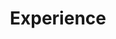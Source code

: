 ---
# Experience widget.
widget: experience  # See https://sourcethemes.com/academic/docs/page-builder/
headless: true  # This file represents a page section.
active: true  # Activate this widget? true/false
weight: 40  # Order that this section will appear.

title: Experience
subtitle: 

# Date format for experience
#   Refer to https://sourcethemes.com/academic/docs/customization/#date-format
date_format: Jan 2006

# Experiences.
#   Add/remove as many `[[experience]]` blocks below as you like.
#   Required fields are `title`, `company`, and `date_start`.
#   Leave `date_end` empty if it's your current employer.
#   Begin/end multi-line descriptions with 3 quotes `"""`.

design:
  columns: '1'
  
experience:
  - title: Ph.D. Research (Machine Learning; Natural Language Processing; Computer Vision)
    company: Purdue University, under advisory of Dr. David Inouye
    company_url: 'https://www.davidinouye.com'
    company_logo: purdue
    location: West Lafayette, Indiana
    date_start: '2019-08-17'
    date_end: ''
    description: |2-
      - • Creating a causally-grounded generative AI model that generates counterfactual examples that answer the question "What would this look like if X had happened instead of Y" (e.g., what would my chest x-ray look like if I had gone to Hospital B instead of Hospital A) [[Preprint Publication](https://arxiv.org/abs/2306.11281)]
      - Derived methods for interpretable optimal transport for the purposes of explaining distribution shifts to a human operator which can be used for system monitoring or knowledge discovery. [[ICML Publication](https://arxiv.org/abs/2210.10275)] [[code](https://github.com/inouye-lab/explaining-distribution-shifts)].
      - Constructed a new large-scale CV dataset based on human matches of StarCraft II that exhibits complex and shifting multi-agent behaviors yielding 1.8 million images with multiple data representations such as ones that can be used as a drop-in replacement for CIFAR10 and MNIST. [[CVPR Publication](https://openaccess.thecvf.com/content/CVPR2023/papers/Kulinski_StarCraftImage_A_Dataset_for_Prototyping_Spatial_Reasoning_Methods_for_Multi-Agent_CVPR_2023_paper.pdf)] [[code](https://starcraftdata.davidinouye.com/)]
      - Created a lightweight machine learning algorithm that uses deep density models to detect shifts in distributions as well as determine which feature(s) are causing the shift, allowing for online monitoring with little additional overhead. [[NeurIPS publication](https://proceedings.neurips.cc/paper/2020/file/e2d52448d36918c575fa79d88647ba66-Paper.pdf)] [[code](https://github.com/inouye-lab/feature-shift)].

  - title: Researcher Intern (Deep Learning; ML Ops)
    company: Microsoft Research
    company_url: 'https://www.microsoft.com/en-us/research/research-area/artificial-intelligence/?'
    company_logo: microsoft
    location: Seattle, WA
    date_start: '2023-05-31'
    date_end: '2023-08-31'
    description: |2-
      - Created a forecasting model that can predict the future performance of large machine learning models (e.g., foundation models) that are deployed on high dimensional streaming data - i.e. predicting model failure before it happens.
      - Developed a compute-efficient retraining/finetuning algorithm that can mitigate ML performance degradation on complex realistic distribution shifts such as combinations of covariate drift and concept drift.
      - This work has been patented and is being integrated into the Azure Machine Learning monitoring toolbox.

  - title: Data Scientist Intern (Natural Language Processing; Search)
    company: Microsoft
    company_url: 'https://www.microsoft.com/en-us/research/group/msai/'
    company_logo: microsoft
    location: Seattle, WA
    date_start: '2022-05-31'
    date_end: '2022-08-31'
    description: |2-
        This work with Microsoft365 Research studied using generative language models (e.g., LLMs) to improve enterprise search results in Microsoft Apps by adding related search terms to the user's search query.  
        - We used Natural Language Processing (NLP) models (e.g., GPTx) to generate related search terms for a given query and designed an additional NLP model to evaluate the relevance of the generative additions -- which has been integrated into the Microsoft Office Query Understanding pipeline and greatly improved the query alternations.
        - Identified and explored bridging the gap between web search methods (e.g., Google search or Bing search) and enterprise search methods (e.g., Outlook search or Teams search).

  - title: ML Scientist (Computer Vision)
    company: AbbVie
    company_url: https://www.abbvie.com/our-science.html
    company_logo: abbvie
    location: San Fransisco, CA
    date_start: '2021-10-01'
    date_end: '2022-05-31'
    description: |2-
        - Led the design and development of a novel computer vision model for processing large-scale histopathological images for the purpose of cancer detection and downstream diagnosis.
        - Developed robust high-performance pipeline for continuous analysis of whole slide images for deployment to consumers.
        - Assisted in building a consumer-facing ML deployment platform with a custom viewer+annotator web-app for displaying mappings and meta-statistics generated by the model.

  - title: Research Intern (Computer Vision, Natural Language Processing)
    company: Lawrence Livermore National Laboratory
    company_url: https://computing.llnl.gov/casc/machine-intelligence-group
    company_logo: llnl
    location: Livermore, California
    date_start: '2020-05-28'
    date_end: '2020-08-18'
    description: |2-
        - Identified issues in state-of-the-art computer vision frameworks for detection of COVID-19 which were leading to misclassification.
        - Built computer vision models to conquer some of these issues, such as being robust to spatial distribution shifts. The models were trained using Livermore's Sierra HPC system.
        - Used Natural Language Processing techniques on parsed Material Science publications to create an interpretable deep model to aid in the discovery of new nanostructures and nanomaterials.

  - title: Software Engineer  (Machine Learning)
    company: Indiana Microelectronics
    company_url: https://www.indianamicro.com/
    company_logo: indianamicro
    location: West Lafayette, Indiana
    date_start: '2019-01-07'
    date_end: '2019-08-18'
    description: |2-
        - Developed Genetic Algorithm to automate and optimize design of transmission zero filter for Lockheed Martin.
        - Designed automated testing of temperature drift for a closed-loop linear piezoelectric motor.
        - Oversaw testing, calibration, and reworks for a phased-array filter system.
---